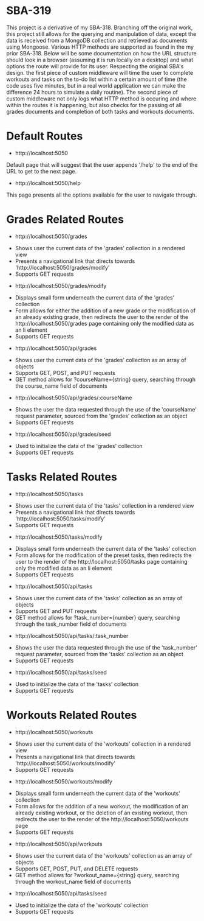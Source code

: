 # SBA-319

This project is a derivative of my SBA-318. Branching off the original work, this project still allows for the querying and manipulation of data, except the data is received from a MongoDB collection and retrieved as documents using Mongoose. Various HTTP methods are supported as found in the my prior SBA-318. Below will be some documentation on how the URL structure should look in a browser (assuming it is run locally on a desktop) and what options the route will provide for its user. Respecting the original SBA's design. the first piece of custom middleware will time the user to complete workouts and tasks on the to-do list within a certain amount of time (the code uses five minutes, but in a real world application we can make the difference 24 hours to simulate a daily routine). The second piece of custom middleware not only logs what HTTP method is occuring and where within the routes it is happening, but also checks for the passing of all grades documents and completion of both tasks and workouts documents.

# Default Routes

- http://localhost:5050

Default page that will suggest that the user appends '/help' to the end of the URL to get to the next page.

- http://localhost:5050/help

This page presents all the options available for the user to navigate through.

# Grades Related Routes

- http://localhost:5050/grades

* Shows user the current data of the 'grades' collection in a rendered view
* Presents a navigational link that directs towards 'http://localhost:5050/grades/modify'
* Supports GET requests

- http://localhost:5050/grades/modify

* Displays small form underneath the current data of the 'grades' collection
* Form allows for either the addition of a new grade or the modification of an already existing grade, then redirects the user to the render of the http://localhost:5050/grades page containing only the modified data as an li element
* Supports GET requests

- http://localhost:5050/api/grades

* Shows user the current data of the 'grades' collection as an array of objects
* Supports GET, POST, and PUT requests
* GET method allows for ?courseName={string} query, searching through the course_name field of documents

- http://localhost:5050/api/grades/:courseName

* Shows the user the data requested through the use of the 'courseName' request parameter, sourced from the 'grades' collection as an object
* Supports GET requests

- http://localhost:5050/api/grades/seed

* Used to initialize the data of the 'grades' collection
* Supports GET requests

# Tasks Related Routes

- http://localhost:5050/tasks

* Shows user the current data of the 'tasks' collection in a rendered view
* Presents a navigational link that directs towards 'http://localhost:5050/tasks/modify'
* Supports GET requests

- http://localhost:5050/tasks/modify

* Displays small form underneath the current data of the 'tasks' collection
* Form allows for the modification of the preset tasks, then redirects the user to the render of the http://localhost:5050/tasks page containing only the modified data as an li element
* Supports GET requests

- http://localhost:5050/api/tasks

* Shows user the current data of the 'tasks' collection as an array of objects
* Supports GET and PUT requests
* GET method allows for ?task_number={number} query, searching through the task_number field of documents

- http://localhost:5050/api/tasks/:task_number

* Shows the user the data requested through the use of the 'task_number' request parameter, sourced from the 'tasks' collection as an object
* Supports GET requests

- http://localhost:5050/api/tasks/seed

* Used to initialize the data of the 'tasks' collection
* Supports GET requests

# Workouts Related Routes

- http://localhost:5050/workouts

* Shows user the current data of the 'workouts' collection in a rendered view
* Presents a navigational link that directs towards 'http://localhost:5050/workouts/modify'
* Supports GET requests

- http://localhost:5050/workouts/modify

* Displays small form underneath the current data of the 'workouts' collection
* Form allows for the addition of a new workout, the modification of an already existing workout, or the deletion of an existing workout, then redirects the user to the render of the http://localhost:5050/workouts page
* Supports GET requests

- http://localhost:5050/api/workouts

* Shows user the current data of the 'workouts' collection as an array of objects
* Supports GET, POST, PUT, and DELETE requests
* GET method allows for ?workout_name={string} query, searching through the workout_name field of documents

- http://localhost:5050/api/tasks/seed

* Used to initialize the data of the 'workouts' collection
* Supports GET requests
